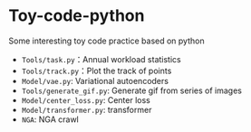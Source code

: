 # Toy-code-python
Some interesting toy code practice based on python

* `Tools/task.py`：Annual workload statistics
* `Tools/track.py`：Plot the track of points
* `Model/vae.py`: Variational autoencoders
* `Tools/generate_gif.py`: Generate gif from series of images
* `Model/center_loss.py`: Center loss
* `Model/transformer.py`: transformer
* `NGA`: NGA crawl